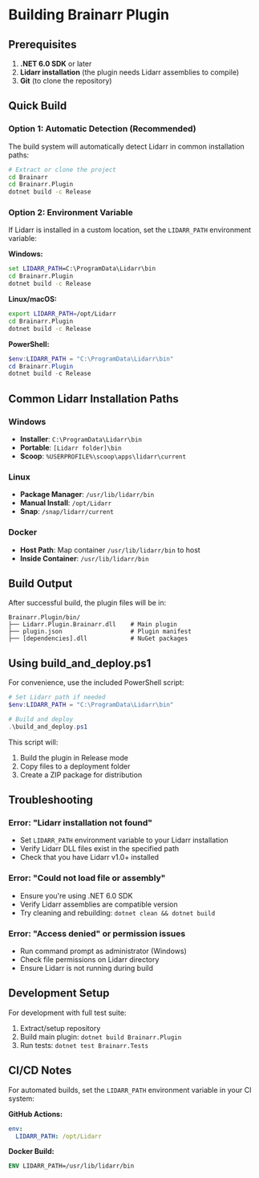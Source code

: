 # Building Brainarr Plugin

## Prerequisites

1. **.NET 6.0 SDK** or later
2. **Lidarr installation** (the plugin needs Lidarr assemblies to compile)
3. **Git** (to clone the repository)

## Quick Build

### Option 1: Automatic Detection (Recommended)
The build system will automatically detect Lidarr in common installation paths:

```bash
# Extract or clone the project
cd Brainarr
cd Brainarr.Plugin
dotnet build -c Release
```

### Option 2: Environment Variable
If Lidarr is installed in a custom location, set the `LIDARR_PATH` environment variable:

**Windows:**
```cmd
set LIDARR_PATH=C:\ProgramData\Lidarr\bin
cd Brainarr.Plugin
dotnet build -c Release
```

**Linux/macOS:**
```bash
export LIDARR_PATH=/opt/Lidarr
cd Brainarr.Plugin
dotnet build -c Release
```

**PowerShell:**
```powershell
$env:LIDARR_PATH = "C:\ProgramData\Lidarr\bin"
cd Brainarr.Plugin
dotnet build -c Release
```

## Common Lidarr Installation Paths

### Windows
- **Installer**: `C:\ProgramData\Lidarr\bin`
- **Portable**: `[Lidarr folder]\bin`
- **Scoop**: `%USERPROFILE%\scoop\apps\lidarr\current`

### Linux
- **Package Manager**: `/usr/lib/lidarr/bin`
- **Manual Install**: `/opt/Lidarr`
- **Snap**: `/snap/lidarr/current`

### Docker
- **Host Path**: Map container `/usr/lib/lidarr/bin` to host
- **Inside Container**: `/usr/lib/lidarr/bin`

## Build Output

After successful build, the plugin files will be in:
```
Brainarr.Plugin/bin/
├── Lidarr.Plugin.Brainarr.dll    # Main plugin
├── plugin.json                   # Plugin manifest
├── [dependencies].dll            # NuGet packages
```

## Using build_and_deploy.ps1

For convenience, use the included PowerShell script:

```powershell
# Set Lidarr path if needed
$env:LIDARR_PATH = "C:\ProgramData\Lidarr\bin"

# Build and deploy
.\build_and_deploy.ps1
```

This script will:
1. Build the plugin in Release mode
2. Copy files to a deployment folder
3. Create a ZIP package for distribution

## Troubleshooting

### Error: "Lidarr installation not found"
- Set `LIDARR_PATH` environment variable to your Lidarr installation
- Verify Lidarr DLL files exist in the specified path
- Check that you have Lidarr v1.0+ installed

### Error: "Could not load file or assembly"
- Ensure you're using .NET 6.0 SDK
- Verify Lidarr assemblies are compatible version
- Try cleaning and rebuilding: `dotnet clean && dotnet build`

### Error: "Access denied" or permission issues
- Run command prompt as administrator (Windows)
- Check file permissions on Lidarr directory
- Ensure Lidarr is not running during build

## Development Setup

For development with full test suite:

1. Extract/setup repository
2. Build main plugin: `dotnet build Brainarr.Plugin`
3. Run tests: `dotnet test Brainarr.Tests`

## CI/CD Notes

For automated builds, set the `LIDARR_PATH` environment variable in your CI system:

**GitHub Actions:**
```yaml
env:
  LIDARR_PATH: /opt/Lidarr
```

**Docker Build:**
```dockerfile
ENV LIDARR_PATH=/usr/lib/lidarr/bin
```